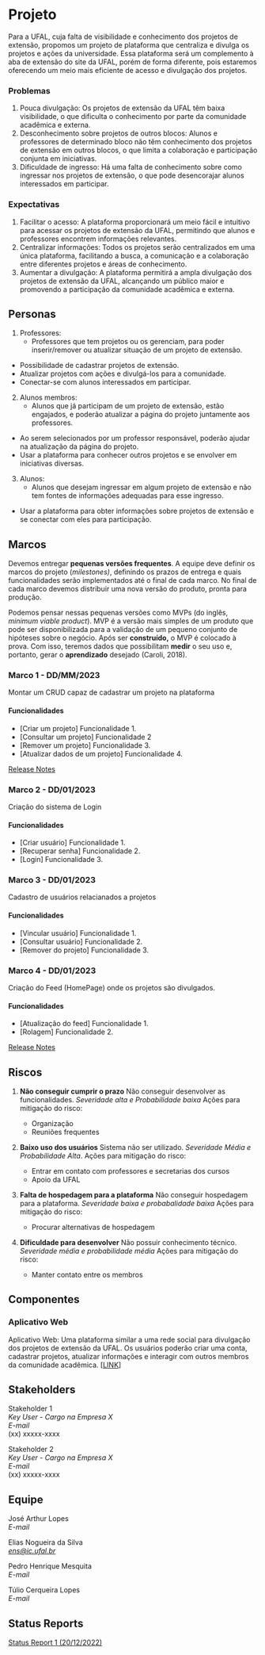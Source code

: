 # Projeto

Para a UFAL, cuja falta de visibilidade e conhecimento dos projetos de extensão, propomos um projeto de plataforma que centraliza e divulga os projetos e ações da universidade. Essa plataforma será um complemento à aba de extensão do site da UFAL, porém de forma diferente, pois estaremos oferecendo um meio mais eficiente de acesso e divulgação dos projetos.

### Problemas

1) Pouca divulgação: Os projetos de extensão da UFAL têm baixa visibilidade, o que dificulta o conhecimento por parte da comunidade acadêmica e externa.
2) Desconhecimento sobre projetos de outros blocos: Alunos e professores de determinado bloco não têm conhecimento dos projetos de extensão em outros blocos, o que limita a colaboração e participação conjunta em iniciativas.
3) Dificuldade de ingresso: Há uma falta de conhecimento sobre como ingressar nos projetos de extensão, o que pode desencorajar alunos interessados em participar.

### Expectativas

1) Facilitar o acesso: A plataforma proporcionará um meio fácil e intuitivo para acessar os projetos de extensão da UFAL, permitindo que alunos e professores encontrem informações relevantes.
2) Centralizar informações: Todos os projetos serão centralizados em uma única plataforma, facilitando a busca, a comunicação e a colaboração entre diferentes projetos e áreas de conhecimento.
3) Aumentar a divulgação: A plataforma permitirá a ampla divulgação dos projetos de extensão da UFAL, alcançando um público maior e promovendo a participação da comunidade acadêmica e externa.

## Personas

1) Professores:
	- Professores que tem projetos ou os gerenciam, para poder inserir/remover ou atualizar situação de um projeto de extensão.
- Possibilidade de cadastrar projetos de extensão.
- Atualizar projetos com ações e divulgá-los para a comunidade.
- Conectar-se com alunos interessados em participar.
2) Alunos membros:
  	- Alunos que já participam de um projeto de extensão, estão engajados, e poderão atualizar a página do projeto juntamente aos professores.
- Ao serem selecionados por um professor responsável, poderão ajudar na atualização da página do projeto.
- Usar a plataforma para conhecer outros projetos e se envolver em iniciativas diversas.
3) Alunos:
  	- Alunos que desejam ingressar em algum projeto de extensão e não tem fontes de informações adequadas para esse ingresso.
- Usar a plataforma para obter informações sobre projetos de extensão e se conectar com eles para participação.

## Marcos

Devemos entregar **pequenas versões frequentes**. A equipe deve definir os marcos do projeto (*milestones)*, definindo os prazos de entrega e quais funcionalidades serão implementados até o final de cada marco. No final de cada marco devemos distribuir uma nova versão do produto, pronta para produção.

Podemos pensar nessas pequenas versões como MVPs (do inglês, *minimum viable product*). MVP é a versão mais simples de um produto que pode ser disponibilizada para a validação de um pequeno conjunto de hipóteses sobre o negócio. Após ser **construído,** o MVP é colocado à prova. Com isso, teremos dados que possibilitam **medir** o seu uso e, portanto, gerar o **aprendizado** desejado (Caroli, 2018).

### Marco 1 - DD/MM/2023

Montar um CRUD capaz de cadastrar um projeto na plataforma
#### Funcionalidades

- [Criar um projeto] Funcionalidade 1.
- [Consultar um projeto] Funcionalidade 2
- [Remover um projeto] Funcionalidade 3.
- [Atualizar dados de um projeto] Funcionalidade 4.

[Release Notes ](release_notes_1.md)

### Marco 2 - DD/01/2023

Criação do sistema de Login

#### Funcionalidades 

- [Criar usuário] Funcionalidade 1.
- [Recuperar senha] Funcionalidade 2.
- [Login] Funcionalidade 3.

### Marco 3 - DD/01/2023

Cadastro de usuários relacianados a projetos

#### Funcionalidades 

- [Vincular usuário] Funcionalidade 1.
- [Consultar usuário] Funcionalidade 2.
- [Remover do projeto] Funcionalidade 3.

### Marco 4 - DD/01/2023

Criação do Feed (HomePage) onde os projetos são divulgados.

#### Funcionalidades 

- [Atualização do feed] Funcionalidade 1.
- [Rolagem] Funcionalidade 2.

[Release Notes ](release_notes_1.md)

## Riscos

1. **Não conseguir cumprir o prazo** Não conseguir desenvolver as funcionalidades. *Severidade alta e Probabilidade baixa*
   Ações para mitigação do risco:
	- Organização
	- Reuniões frequentes

2. **Baixo uso dos usuários** Sistema não ser utilizado. *Severidade Média e Probabilidade Alta*.
   Ações para mitigação do risco:
	- Entrar em contato com professores e secretarias dos cursos
	- Apoio da UFAL

3. **Falta de hospedagem para a plataforma** Não conseguir hospedagem para a plataforma. *Severidade baixa e probabalidade baixa*
   Ações para mitigação do risco:
	- Procurar alternativas de hospedagem

4. **Dificuldade para desenvolver** Não possuir conhecimento técnico. *Severidade média e probabilidade média*
   Ações para mitigação do risco:
	- Manter contato entre os membros


## Componentes

### Aplicativo Web 
Aplicativo Web: Uma plataforma similar a uma rede social para divulgação dos projetos de extensão da UFAL. Os usuários poderão criar uma conta, cadastrar projetos, atualizar informações e interagir com outros membros da comunidade acadêmica.
[[LINK](https://github.com/EliasNsilva/projeto-pds)]

## Stakeholders

Stakeholder 1 <br />
*Key User - Cargo na Empresa X* <br />
*E-mail* <br />
(xx) xxxxx-xxxx

Stakeholder 2 <br />
*Key User - Cargo na Empresa X* <br />
*E-mail* <br />
(xx) xxxxx-xxxx

## Equipe

José Arthur Lopes <br />
*E-mail* <br />

Elias Nogueira da Silva <br />
*ens@ic.ufal.br* <br />

Pedro Henrique Mesquita <br />
*E-mail* <br />

Túlio Cerqueira Lopes <br />
*E-mail* <br />

## Status Reports

[Status Report 1 (20/12/2022)](status_report_1.md)
